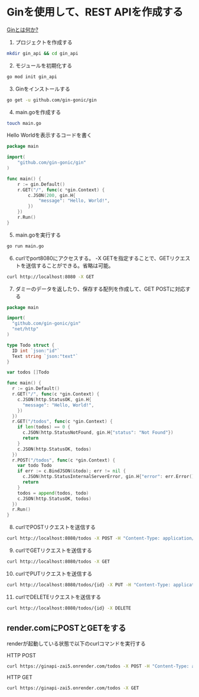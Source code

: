 # Ginを使用して、REST APIを作成する
[Ginとは何か?](https://gin-gonic.com/ja/docs/)

1. プロジェクトを作成する
```bash
mkdir gin_api && cd gin_api
```
2. モジュールを初期化する
```bash
go mod init gin_api
```
3. Ginをインストールする
```bash
go get -u github.com/gin-gonic/gin
```
4. main.goを作成する
```bash
touch main.go
```

Hello Worldを表示するコードを書く
```go
package main

import(
	"github.com/gin-gonic/gin"
)

func main() {
	r := gin.Default()
	r.GET("/", func(c *gin.Context) {
		c.JSON(200, gin.H{
			"message": "Hello, World!",
		})
	})
	r.Run()
}
```

5. main.goを実行する
```bash
go run main.go
```
6. curlでport8080にアクセスする。 -X GETを指定することで、GETリクエストを送信することができる。省略は可能。
```bash
curl http://localhost:8080 -X GET
```

7. ダミーのデータを返したり、保存する配列を作成して、GET POSTに対応する
```go
package main

import(
  "github.com/gin-gonic/gin"
  "net/http"
)

type Todo struct {
  ID int `json:"id"`
  Text string `json:"text"`
}

var todos []Todo

func main() {
  r := gin.Default()
  r.GET("/", func(c *gin.Context) {
    c.JSON(http.StatusOK, gin.H{
      "message": "Hello, World!",
    })
  })
  r.GET("/todos", func(c *gin.Context) {
    if len(todos) == 0 {
      c.JSON(http.StatusNotFound, gin.H{"status": "Not Found"})
      return
    }
    c.JSON(http.StatusOK, todos)
  })
  r.POST("/todos", func(c *gin.Context) {
    var todo Todo
    if err := c.BindJSON(&todo); err != nil {
      c.JSON(http.StatusInternalServerError, gin.H{"error": err.Error()})
      return
    }
    todos = append(todos, todo)
    c.JSON(http.StatusOK, todos)
  })
  r.Run()
}
```

8. curlでPOSTリクエストを送信する
```bash
curl http://localhost:8080/todos -X POST -H "Content-Type: application/json" -d '{"id": 1, "text": "test"}'
```

9. curlでGETリクエストを送信する
```bash
curl http://localhost:8080/todos -X GET
```

10. curlでPUTリクエストを送信する
```bash
curl http://localhost:8080/todos/{id} -X PUT -H "Content-Type: application/json" -d '{"text": "updated text"}'
```

11. curlでDELETEリクエストを送信する
```bash
curl http://localhost:8080/todos/{id} -X DELETE
```


## render.comにPOSTとGETをする
renderが起動している状態で以下のcurlコマンドを実行する

HTTP POST
```bash
curl https://ginapi-zai5.onrender.com/todos -X POST -H "Content-Type: application/json" -d '{"id": 1, "text": "Kurokawa"}'
```

HTTP GET
```bash
curl https://ginapi-zai5.onrender.com/todos -X GET
```